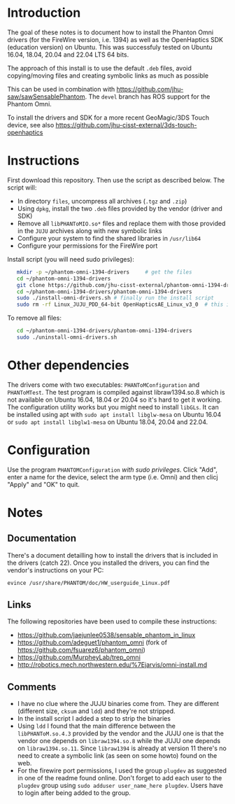 # Introduction

The goal of these notes is to document how to install the Phanton Omni drivers (for the FireWire version, i.e. 1394)
as well as the OpenHaptics SDK (education version) on Ubuntu.  This was
successfuly tested on Ubuntu 16.04, 18.04, 20.04 and 22.04 LTS 64 bits.

The approach of this install is to use the default `.deb` files, avoid copying/moving files and creating symbolic links as much as possible

This can be used in combination with https://github.com/jhu-saw/sawSensablePhantom.  The `devel` branch has ROS support for the Phantom Omni.

To install the drivers and SDK for a more recent GeoMagic/3DS Touch device, see also https://github.com/jhu-cisst-external/3ds-touch-openhaptics

# Instructions

First download this repository.  Then use the script as described below.  The script will:
  * In directory `files`, uncompress all archives (`.tgz` and `.zip`)
  * Using `dpkg`, install the two `.deb` files provided by the vendor (driver
    and SDK)
  * Remove all `libPHANToMIO.so*` files and replace them with those provided in
    the `JUJU` archives along with new symbolic links
  * Configure your system to find the shared libraries in `/usr/lib64`
  * Configure your permissions for the FireWire port
  
Install script (you will need sudo privileges):
```bash
   mkdir -p ~/phantom-omni-1394-drivers     # get the files
   cd ~/phantom-omni-1394-drivers
   git clone https://github.com/jhu-cisst-external/phantom-omni-1394-drivers
   cd ~/phantom-omni-1394-drivers/phantom-omni-1394-drivers
   sudo ./install-omni-drivers.sh # finally run the install script
   sudo rm -rf Linux_JUJU_PDD_64-bit OpenHapticsAE_Linux_v3_0  # this is just to clean temporary files
```

To remove all files:
```bash
   cd ~/phantom-omni-1394-drivers/phantom-omni-1394-drivers
   sudo ./uninstall-omni-drivers.sh
```

# Other dependencies

The drivers come with two executables: `PHANToMConfiguration` and `PHANToMTest`.
The test program is compiled against libraw1394.so.8 which is not available on Ubuntu 16.04, 18.04 or 20.04 so it's hard to get it working.
The configuration utility works but you might need to install `libGLs`.  It can be installed using apt with `sudo apt install libglw-mesa` on Ubuntu 16.04 or `sudo apt install libglw1-mesa` on Ubuntu 18.04, 20.04 and 22.04.

# Configuration

Use the program `PHANTOMConfiguration` *with sudo privileges*.   Click "Add", enter a name for the device, select the arm type (i.e. Omni) and then clicj "Apply" and "OK" to quit. 

# Notes

## Documentation

There's a document detailling how to install the drivers that is included in the drivers (catch 22).  Once you installed the drivers, you can find the vendor's instructions on your PC:
```sh
evince /usr/share/PHANTOM/doc/HW_userguide_Linux.pdf
```

## Links

The following repositories have been used to compile these instructions:
  * https://github.com/jaejunlee0538/sensable_phantom_in_linux
  * https://github.com/adeguet1/phantom_omni
    (fork of https://github.com/fsuarez6/phantom_omni)
  * https://github.com/MurpheyLab/trep_omni
  * http://robotics.mech.northwestern.edu/%7Ejarvis/omni-install.md

## Comments

  * I have no clue where the JUJU binaries come from.  They are different (different size, `cksum` and `ldd`) and they're not stripped.
  * In the install script I added a step to strip the binaries
  * Using `ldd` I found that the main difference between the `libPHANToM.so.4.3` provided by the vendor and the JUJU one is that the vendor one depends on `libraw1394.so.8` while the JUJU one depends on `libraw1394.so.11`.  Since `libraw1394` is already at version 11 there's no need to create a symbolic link (as seen on some howto) found on the web.
  * For the firewire port permissions, I used the group `plugdev` as suggested in one of the readme found online.   Don't forget to add each user to the `plugdev` group using `sudo adduser user_name_here plugdev`.  Users have to login after being added to the group. 
